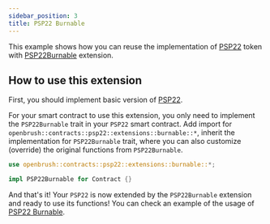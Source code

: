 ```yaml
---
sidebar_position: 3
title: PSP22 Burnable
---
```


This example shows how you can reuse the implementation of
[PSP22](https://github.com/727-Ventures/openbrush-contracts/tree/main/contracts/src/token/psp22) token with [PSP22Burnable](https://github.com/727-Ventures/openbrush-contracts/tree/main/contracts/src/token/psp22/extensions/burnable.rs) extension.

## How to use this extension

First, you should implement basic version of [PSP22](/smart-contracts/PSP22).

For your smart contract to use this extension, you only need to implement the 
`PSP22Burnable` trait in your `PSP22` smart contract. Add import for 
`openbrush::contracts::psp22::extensions::burnable::*`, inherit the 
implementation for `PSP22Burnable` trait, where you can also customize (override) 
the original functions from `PSP22Burnable`.

```rust
use openbrush::contracts::psp22::extensions::burnable::*;

impl PSP22Burnable for Contract {}
```

And that's it! Your `PSP22` is now extended by the `PSP22Burnable` extension and ready to use its functions!
You can check an example of the usage of [PSP22 Burnable](https://github.com/727-Ventures/openbrush-contracts/tree/main/examples/psp22_extensions/burnable).
